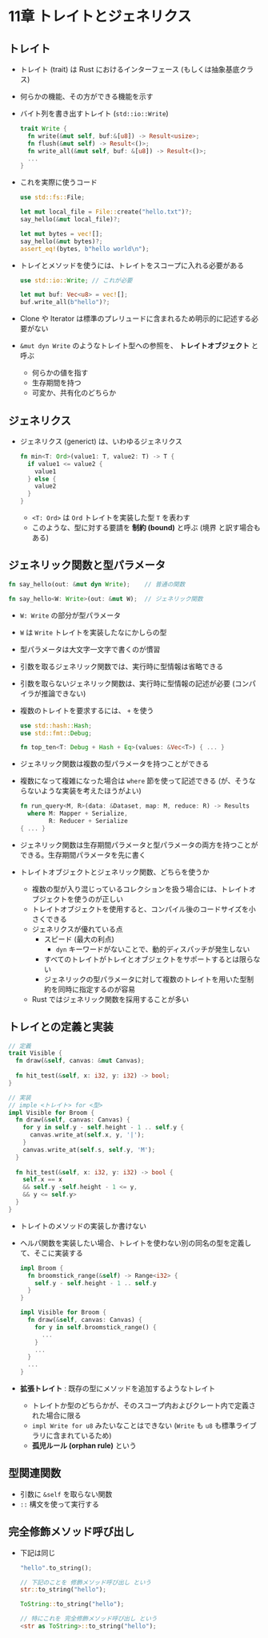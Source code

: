 11章 トレイトとジェネリクス
===

## トレイト
- トレイト (trait) は Rust におけるインターフェース (もしくは抽象基底クラス)
- 何らかの機能、その方ができる機能を示す
- バイト列を書き出すトレイト (`std::io::Write`)

  ```rust
  trait Write {
    fn write(&mut self, buf:&[u8]) -> Result<usize>;
    fn flush(&mut self) -> Result<()>;
    fn write_all(&mut self, buf: &[u8]) -> Result<()>;
    ...
  }
  ```

- これを実際に使うコード

  ```rust
  use std::fs::File;
  
  let mut local_file = File::create("hello.txt")?;
  say_hello(&mut local_file)?;
  
  let mut bytes = vec![];
  say_hello(&mut bytes)?;
  assert_eq!(bytes, b"hello world\n");
  ```

- トレイとメソッドを使うには、トレイトをスコープに入れる必要がある
  ```rust
  use std::io::Write; // これが必要
  
  let mut buf: Vec<u8> = vec![];
  buf.write_all(b"hello")?;
  ```

- Clone や Iterator は標準のプレリュードに含まれるため明示的に記述する必要がない
- `&mut dyn Write` のようなトレイト型への参照を、 **トレイトオブジェクト** と呼ぶ
  - 何らかの値を指す
  - 生存期間を持つ
  - 可変か、共有化のどちらか


## ジェネリクス
- ジェネリクス (generict) は、いわゆるジェネリクス

  ```rust
  fn min<T: Ord>(value1: T, value2: T) -> T {
    if value1 <= value2 {
      value1
    } else {
      value2
    }
  }
  ```
  
  - `<T: Ord>` は `Ord` トレイトを実装した型 `T` を表わす
  - このような、型に対する要請を **制約 (bound)** と呼ぶ (境界 と訳す場合もある)
  
## ジェネリック関数と型パラメータ

```rust
fn say_hello(out: &mut dyn Write);    // 普通の関数

fn say_hello<W: Write>(out: &mut W);  // ジェネリック関数
```

- `W: Write` の部分が型パラメータ
- `W` は `Write` トレイトを実装したなにかしらの型
- 型パラメータは大文字一文字で書くのが慣習
- 引数を取るジェネリック関数では、実行時に型情報は省略できる
- 引数を取らないジェネリック関数は、実行時に型情報の記述が必要 (コンパイラが推論できない)
- 複数のトレイトを要求するには、 `+` を使う
  
  ```rust
  use std::hash::Hash;
  use std::fmt::Debug;
  
  fn top_ten<T: Debug + Hash + Eq>(values: &Vec<T>) { ... }
  ```
- ジェネリック関数は複数の型パラメータを持つことができる
- 複数になって複雑になった場合は `where` 節を使って記述できる (が、そうならないような実装を考えたほうがよい)

  ```rust
  fn run_query<M, R>(data: &Dataset, map: M, reduce: R) -> Results
    where M: Mapper + Serialize,
          R: Reducer + Serialize
  { ... }
  ```
- ジェネリック関数は生存期間パラメータと型パラメータの両方を持つことができる。生存期間パラメータを先に書く
- トレイトオブジェクトとジェネリック関数、どちらを使うか
  - 複数の型が入り混じっているコレクションを扱う場合には、トレイトオブジェクトを使うのが正しい
  - トレイトオブジェクトを使用すると、コンパイル後のコードサイズを小さくできる
  - ジェネリクスが優れている点
    - スピード (最大の利点)
      - `dyn` キーワードがないことで、動的ディスパッチが発生しない
    - すべてのトレイトがトレイとオブジェクトをサポートするとは限らない
    - ジェネリックの型パラメータに対して複数のトレイトを用いた型制約を同時に指定するのが容易
  - Rust ではジェネリック関数を採用することが多い
  
## トレイとの定義と実装

```rust
// 定義
trait Visible {
  fn draw(&self, canvas: &mut Canvas);
  
  fn hit_test(&self, x: i32, y: i32) -> bool;
}

// 実装 
// imple <トレイト> for <型>
impl Visible for Broom {
  fn draw(&self, canvas: Canvas) {
    for y in self.y - self.height - 1 .. self.y {
      canvas.write_at(self.x, y, '|');
    }
    canvas.write_at(self.s, self.y, 'M');
  }
  
  fn hit_test(&self, x: i32, y: i32) -> bool {
    self.x == x
    && self.y -self.height - 1 <= y,
    && y <= self.y>
  }
}
```

- トレイトのメソッドの実装しか書けない
- ヘルパ関数を実装したい場合、トレイトを使わない別の同名の型を定義して、そこに実装する

  ```rust
  impl Broom {
    fn broomstick_range(&self) -> Range<i32> {
      self.y - self.height - 1 .. self.y
    }
  }
  
  impl Visible for Broom {
    fn draw(&self, canvas: Canvas) {
      for y in self.broomstick_range() {
        ...
      }
      ...
    }
    ...
  }
  ```
- **拡張トレイト** : 既存の型にメソッドを追加するようなトレイト
  - トレイトか型のどちらかが、そのスコープ内およびクレート内で定義された場合に限る
  - `impl Write for u8` みたいなことはできない (`Write` も `u8` も標準ライブラリに含まれているため)
  - **孤児ルール (orphan rule)** という

## 型関連関数

- 引数に `&self` を取らない関数
- `::` 構文を使って実行する

## 完全修飾メソッド呼び出し

- 下記は同じ
  
  ```rust
  "hello".to_string();
  
  // 下記のことを 修飾メソッド呼び出し という
  str::to_string("hello");
  
  ToString::to_string("hello");
  
  // 特にこれを 完全修飾メソッド呼び出し という
  <str as ToString>::to_string("hello");
  ```